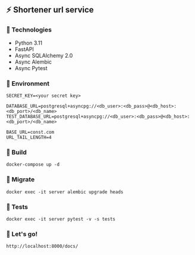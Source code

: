 ## :zap: Shortener url service

### :dart: Technologies
* Python 3.11
* FastAPI
* Async SQLAlchemy 2.0
* Async Alembic
* Async Pytest
### :dart: Environment
    SECRET_KEY=<your secret key>

    DATABASE_URL=postgresql+asyncpg://<db_user>:<db_pass>@<db_host>:<db_port>/<db_name>
    TEST_DATABASE_URL=postgresql+asyncpg://<db_user>:<db_pass>@<db_host>:<db_port>/<db_name>

    BASE_URL=const.com
    URL_TAIL_LENGTH=4
### :dart: Build
    docker-compose up -d
### :dart: Migrate
    docker exec -it server alembic upgrade heads
### :dart: Tests
    docker exec -it server pytest -v -s tests
### :dart: Let's go!
    http://localhost:8000/docs/